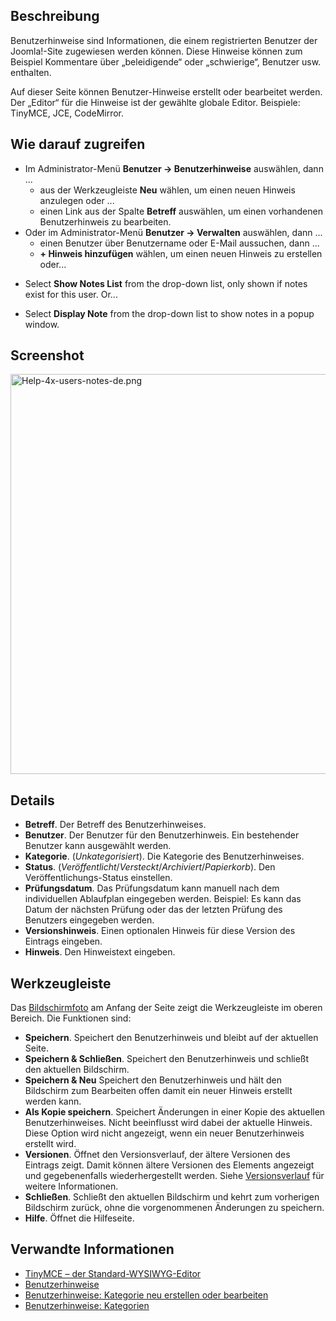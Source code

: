 <!-- Filename: Help4.x:User_Notes:_New_or_Edit / Display title: Benutzerhinweise: Bearbeiten -->

## Beschreibung

Benutzerhinweise sind Informationen, die einem registrierten Benutzer
der Joomla!-Site zugewiesen werden können. Diese Hinweise können zum
Beispiel Kommentare über „beleidigende“ oder „schwierige“, Benutzer usw.
enthalten.

Auf dieser Seite können Benutzer-Hinweise erstellt oder bearbeitet
werden. Der „Editor“ für die Hinweise ist der gewählte globale Editor.
Beispiele: TinyMCE, JCE, CodeMirror.

## Wie darauf zugreifen

- Im Administrator-Menü **Benutzer **→** Benutzerhinweise** auswählen,
  dann ...
  - aus der Werkzeugleiste **Neu** wählen, um einen neuen Hinweis
    anzulegen oder ...
  - einen Link aus der Spalte **Betreff** auswählen, um einen
    vorhandenen Benutzerhinweis zu bearbeiten.
- Oder im Administrator-Menü **Benutzer **→** Verwalten** auswählen,
  dann ...
  - einen Benutzer über Benutzername oder E-Mail aussuchen, dann ...
  - **+ Hinweis hinzufügen** wählen, um einen neuen Hinweis zu erstellen
    oder...

<!-- -->

  - Select **Show Notes List** from the drop-down list, only shown if
    notes exist for this user. Or...

<!-- -->

  - Select **Display Note** from the drop-down list to show notes in a
    popup window.

## Screenshot

<img
src="https://docs.joomla.org/images/thumb/7/71/Help-4x-users-notes-de.png/800px-Help-4x-users-notes-de.png"
decoding="async"
srcset="https://docs.joomla.org/images/thumb/7/71/Help-4x-users-notes-de.png/1200px-Help-4x-users-notes-de.png 1.5x, https://docs.joomla.org/images/7/71/Help-4x-users-notes-de.png 2x"
data-file-width="1453" data-file-height="1162" width="800" height="640"
alt="Help-4x-users-notes-de.png" />

## Details

- **Betreff**. Der Betreff des Benutzerhinweises.
- **Benutzer**. Der Benutzer für den Benutzerhinweis. Ein bestehender
  Benutzer kann ausgewählt werden.
- **Kategorie**. (*Unkategorisiert*). Die Kategorie des
  Benutzerhinweises.
- **Status**. (*Veröffentlicht*/*Versteckt*/*Archiviert*/*Papierkorb*).
  Den Veröffentlichungs-Status einstellen.
- **Prüfungsdatum**. Das Prüfungsdatum kann manuell nach dem
  individuellen Ablaufplan eingegeben werden. Beispiel: Es kann das
  Datum der nächsten Prüfung oder das der letzten Prüfung des Benutzers
  eingegeben werden.
- **Versionshinweis**. Einen optionalen Hinweis für diese Version des
  Eintrags eingeben.
- **Hinweis**. Den Hinweistext eingeben.

## Werkzeugleiste

Das [Bildschirmfoto](#Bildschirmfoto) am Anfang der Seite zeigt die
Werkzeugleiste im oberen Bereich. Die Funktionen sind:

- **Speichern**. Speichert den Benutzerhinweis und bleibt auf der
  aktuellen Seite.
- **Speichern & Schließen**. Speichert den Benutzerhinweis und schließt
  den aktuellen Bildschirm.
- **Speichern & Neu** Speichert den Benutzerhinweis und hält den
  Bildschirm zum Bearbeiten offen damit ein neuer Hinweis erstellt
  werden kann.
- **Als Kopie speichern**. Speichert Änderungen in einer Kopie des
  aktuellen Benutzerhinweises. Nicht beeinflusst wird dabei der aktuelle
  Hinweis. Diese Option wird nicht angezeigt, wenn ein neuer
  Benutzerhinweis erstellt wird.
- **Versionen**. Öffnet den Versionsverlauf, der ältere Versionen des
  Eintrags zeigt. Damit können ältere Versionen des Elements angezeigt
  und gegebenenfalls wiederhergestellt werden. Siehe
  [Versionsverlauf](https://docs.joomla.org/Help4.x:Components_Version_History/de "Help4.x:Components Version History/de")
  für weitere Informationen.
- **Schließen**. Schließt den aktuellen Bildschirm und kehrt zum
  vorherigen Bildschirm zurück, ohne die vorgenommenen Änderungen zu
  speichern.
- **Hilfe**. Öffnet die Hilfeseite.

## Verwandte Informationen

- [TinyMCE – der
  Standard-WYSIWYG-Editor](https://docs.joomla.org/Help4.x:TinyMCE/de "Help4.x:TinyMCE/de")
- [Benutzerhinweise](https://docs.joomla.org/Help4.x:User_Notes/de "Help4.x:User Notes/de")
- [Benutzerhinweise: Kategorie neu erstellen oder
  bearbeiten](https://docs.joomla.org/Help4.x:User_Notes:_New_or_Edit_Category/de "Help4.x:User Notes: New or Edit Category/de")
- [Benutzerhinweise:
  Kategorien](https://docs.joomla.org/Help4.x:User_Notes:_Categories/de "Help4.x:User Notes: Categories/de")
